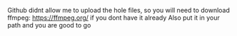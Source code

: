 Github didnt allow me to upload the hole files, so you will need to download ffmpeg: https://ffmpeg.org/ if you dont have it already
Also put it in your path and you are good to go
